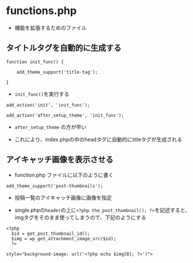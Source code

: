 # functions.php

- 機能を拡張するためのファイル

## タイトルタグを自動的に生成する

`function init_func() {`

`    add_theme_support('title-tag');`

`}`

- `init_func()`を実行する

`add_action('init', 'init_func');`

`add_action('after_setup_theme', 'init_func');`

- `after_setup_theme`
の方が早い

- これにより、index.phpの中のheadタグに自動的にtitleタグが生成される

## アイキャッチ画像を表示させる

- function.php ファイルに以下のように書く
```function.php
add_theme_support('post-thumbnails');
```

- 投稿一覧のアイキャッチ画像に画像を指定

- single.phpの`header`の上に`<?php the_post_thumbnail(); ?>`を記述すると、imgタグをそのまま使ってしまうので、下記のようにする

```single.php
<?php
  $id = get_post_thumbnail_id();
  $img = wp_get_attachment_image_src($id);
  ?>
```

```single.php
style="background-image: url('<?php echo $img[0]; ?>')">
```
